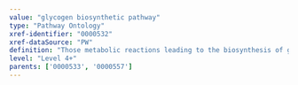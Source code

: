 ```yaml
---
value: "glycogen biosynthetic pathway"
type: "Pathway Ontology"
xref-identifier: "0000532"
xref-dataSource: "PW"
definition: "Those metabolic reactions leading to the biosynthesis of glycogen, a highly branched polysaccharide. Glycogen is the storage form of glucose in the cell; it represents an energy reserve that can be mobilized when and where there is a need for glucose."
level: "Level 4+"
parents: ['0000533', '0000557']
---
```

